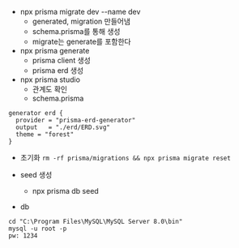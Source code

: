 - npx prisma migrate dev --name dev
    - generated, migration 만들어냄
    - schema.prisma를 통해 생성
    - migrate는 generate를 포함한다
- npx prisma generate
    - prisma client 생성
    - prisma erd 생성
- npx prisma studio
    - 관계도 확인
    - schema.prisma
```shell
generator erd {
  provider = "prisma-erd-generator"
  output   = "./erd/ERD.svg"
  theme = "forest"
}
```
- 초기화 `rm -rf prisma/migrations && npx prisma migrate reset`
- seed 생성
    - npx prisma db seed

- db
```shell
cd "C:\Program Files\MySQL\MySQL Server 8.0\bin"
mysql -u root -p
pw: 1234
```